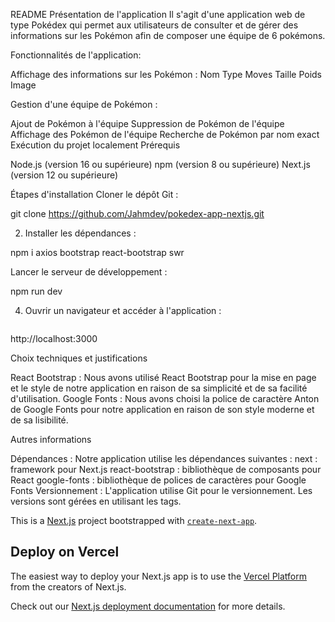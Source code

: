 README
Présentation de l'application
Il s'agit d'une application web de type Pokédex qui permet aux utilisateurs de consulter et de gérer des informations sur les Pokémon afin de composer une équipe de 6 pokémons.

Fonctionnalités de l'application: 

Affichage des informations sur les Pokémon :
Nom
Type
Moves
Taille
Poids
Image

Gestion d'une équipe de Pokémon :

Ajout de Pokémon à l'équipe
Suppression de Pokémon de l'équipe
Affichage des Pokémon de l'équipe
Recherche de Pokémon par nom exact
Exécution du projet localement
Prérequis

Node.js (version 16 ou supérieure)
npm (version 8 ou supérieure)
Next.js (version 12 ou supérieure)

Étapes d'installation
Cloner le dépôt Git :

git clone https://github.com/Jahmdev/pokedex-app-nextjs.git

2.  Installer les dépendances :

npm i axios bootstrap react-bootstrap swr

Lancer le serveur de développement :

npm run dev

4.  Ouvrir un navigateur et accéder à l'application :

    ```
http://localhost:3000

Choix techniques et justifications

React Bootstrap : Nous avons utilisé React Bootstrap pour la mise en page et le style de notre application en raison de sa simplicité et de sa facilité d'utilisation.
Google Fonts : Nous avons choisi la police de caractère Anton de Google Fonts pour notre application en raison de son style moderne et de sa lisibilité.

Autres informations

Dépendances : Notre application utilise les dépendances suivantes :
next : framework pour Next.js
react-bootstrap : bibliothèque de composants pour React
google-fonts : bibliothèque de polices de caractères pour Google Fonts
Versionnement : L'application utilise Git pour le versionnement. Les versions sont gérées en utilisant les tags.


This is a [Next.js](https://nextjs.org/) project bootstrapped with [`create-next-app`](https://github.com/vercel/next.js/tree/canary/packages/create-next-app).



## Deploy on Vercel

The easiest way to deploy your Next.js app is to use the [Vercel Platform](https://vercel.com/new?utm_medium=default-template&filter=next.js&utm_source=create-next-app&utm_campaign=create-next-app-readme) from the creators of Next.js.

Check out our [Next.js deployment documentation](https://nextjs.org/docs/deployment) for more details.
